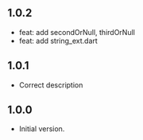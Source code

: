 ## 1.0.2
- feat: add secondOrNull, thirdOrNull
- feat: add string_ext.dart

## 1.0.1

- Correct description

## 1.0.0

- Initial version.


